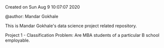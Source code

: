 Created on Sun Aug  9 10:07:07 2020

@author: Mandar Gokhale

This is Mandar Gokhale's data science project related repository.

Project 1 - Classification Problem: Are MBA students of a particular B school employable.
